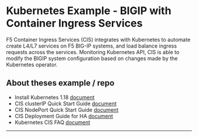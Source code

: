 # Kubernetes Example - BIGIP with Container Ingress Services

F5 Container Ingress Services (CIS) integrates with Kubernetes to automate create L4/L7 services on F5 BIG-IP systems, and load balance ingress requests across the services. Monitoring Kubernetes API, CIS is able to modify the BIGIP system configuration based on changes made by the Kubernetes operator.

## About theses example / repo

* Install Kubernetes 1.18 [document](https://github.com/mdditt2000/kubernetes-1-18/blob/master/k8s%20cluster%20install/install%20guide/install-cluster.md)
* CIS clusterIP Quick Start Guide [document](https://github.com/mdditt2000/kubernetes-1-18/blob/master/cis%201.14/QuickStartGuideCluster.md)
* CIS NodePort Quick Start Guide [document](https://github.com/mdditt2000/kubernetes-1-18/blob/master/cis%201.14/QuickStartGuideNode.md)
* CIS Deployment Guide for HA [document](https://github.com/mdditt2000/kubernetes-1-18/blob/master/cis%201.14/type-loadbalancer/QuickStartGuide.md)
* Kubernetes CIS FAQ [document](https://github.com/mdditt2000/kubernetes-1-18/blob/master/kubernetes-faq.md)


------
